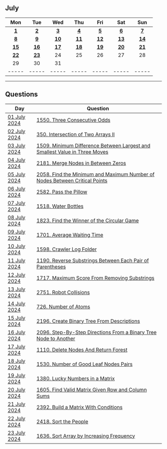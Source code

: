 July
---
| Mon | Tue | Wed | Thu | Fri | Sat | Sun |
| :---: | :---: | :---: | :---: | :---: | :---: | :---: |
| [**1**](01) | [**2**](02) | [**3**](03) | [**4**](04) | [**5**](05) | [**6**](06) | [**7**](07) |
| [**8**](08) | [**9**](09) | [**10**](10) | [**11**](11) | [**12**](12) | [**13**](13) | [**14**](14) |
| [**15**](15) | [**16**](16) | [**17**](17) | [**18**](18) | [**19**](19) | [**20**](20) | [**21**](21) |
| [**22**](22) | [**23**](23) | 24  | 25  | 26  | 27  | 28  |
| 29  | 30  | 31  |     |     |     |     |
| ----- | ----- | ----- | ----- | ----- | ----- | ----- |

---

Questions
---
| Day | Question |
| --- | --- |
| [01 July 2024](01) | [1550. Three Consecutive Odds](https://leetcode.com/problems/three-consecutive-odds) |
| [02 July 2024](02) | [350. Intersection of Two Arrays II](https://leetcode.com/problems/intersection-of-two-arrays-ii) |
| [03 July 2024](03) | [1509. Minimum Difference Between Largest and Smallest Value in Three Moves](https://leetcode.com/problems/minimum-difference-between-largest-and-smallest-value-in-three-moves) |
| [04 July 2024](04) | [2181. Merge Nodes in Between Zeros](https://leetcode.com/problems/merge-nodes-in-between-zeros) |
| [05 July 2024](05) | [2058. Find the Minimum and Maximum Number of Nodes Between Critical Points](https://leetcode.com/problems/find-the-minimum-and-maximum-number-of-nodes-between-critical-points) |
| [06 July 2024](06) | [2582. Pass the Pillow](https://leetcode.com/problems/pass-the-pillow) |
| [07 July 2024](07) | [1518. Water Bottles](https://leetcode.com/problems/water-bottles) |
| [08 July 2024](08) | [1823. Find the Winner of the Circular Game](https://leetcode.com/problems/find-the-winner-of-the-circular-game) |
| [09 July 2024](09) | [1701. Average Waiting Time](https://leetcode.com/problems/average-waiting-time) |
| [10 July 2024](10) | [1598. Crawler Log Folder](https://leetcode.com/problems/crawler-log-folder) |
| [11 July 2024](11) | [1190. Reverse Substrings Between Each Pair of Parentheses](https://leetcode.com/problems/reverse-substrings-between-each-pair-of-parentheses) |
| [12 July 2024](12) | [1717. Maximum Score From Removing Substrings](https://leetcode.com/problems/maximum-score-from-removing-substrings) |
| [13 July 2024](13) | [2751. Robot Collisions](https://leetcode.com/problems/robot-collisions) |
| [14 July 2024](14) | [726. Number of Atoms](https://leetcode.com/problems/number-of-atoms) |
| [15 July 2024](15) | [2196. Create Binary Tree From Descriptions](https://leetcode.com/problems/create-binary-tree-from-descriptions) |
| [16 July 2024](16) | [2096. Step-By-Step Directions From a Binary Tree Node to Another](https://leetcode.com/problems/step-by-step-directions-from-a-binary-tree-node-to-another) |
| [17 July 2024](17) | [1110. Delete Nodes And Return Forest](https://leetcode.com/problems/delete-nodes-and-return-forest) |
| [18 July 2024](18) | [1530. Number of Good Leaf Nodes Pairs](https://leetcode.com/problems/number-of-good-leaf-nodes-pairs) |
| [19 July 2024](19) | [1380. Lucky Numbers in a Matrix](https://leetcode.com/problems/lucky-numbers-in-a-matrix) |
| [20 July 2024](20) | [1605. Find Valid Matrix Given Row and Column Sums](https://leetcode.com/problems/find-valid-matrix-given-row-and-column-sums) |
| [21 July 2024](21) | [2392. Build a Matrix With Conditions](https://leetcode.com/problems/build-a-matrix-with-conditions) |
| [22 July 2024](22) | [2418. Sort the People](https://leetcode.com/problems/sort-the-people) |
| [23 July 2024](23) | [1636. Sort Array by Increasing Frequency](https://leetcode.com/problems/sort-array-by-increasing-frequency) |

